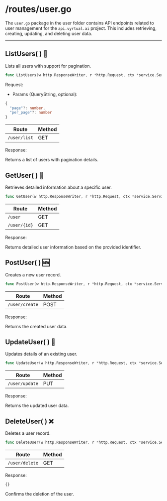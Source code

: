 # /routes/user.go

The `user.go` package in the user folder contains API endpoints related to user management for the `api.vyrtual.ai` project. This includes retrieving, creating, updating, and deleting user data.

---

## ListUsers( ) 👥

Lists all users with support for pagination.

```go
func ListUsers(w http.ResponseWriter, r *http.Request, ctx *service.Service) error { ... }
```

Request:
* Params (QueryString, optional):
```typescript
{
  "page"?: number,
  "per_page"?: number
}
```

| Route       | Method |
| ----------- | ------ |
| `/user/list`| GET    |

Response:

Returns a list of users with pagination details.

## GetUser( ) 👤
Retrieves detailed information about a specific user.

```go
func GetUser(w http.ResponseWriter, r *http.Request, ctx *service.Service) error { ... }
```

| Route       | Method |
| ----------- | ------ |
| `/user`     | GET    |
| `/user/{id}`| GET    |

Response:

Returns detailed user information based on the provided identifier.

## PostUser( ) 🆕
Creates a new user record.

```go
func PostUser(w http.ResponseWriter, r *http.Request, ctx *service.Service) error { ... }
```

| Route              | Method |
| ------------------ | ------- |
| `/user/create`     | POST    |

Response:

Returns the created user data.

## UpdateUser( ) 🔄
Updates details of an existing user.

```go
func UpdateUser(w http.ResponseWriter, r *http.Request, ctx *service.Service) error { ... }
```

| Route              | Method |
| ------------------ | ------ |
| `/user/update`     | PUT    |

Response:

Returns the updated user data.

## DeleteUser( ) ❌
Deletes a user record.

```go
func DeleteUser(w http.ResponseWriter, r *http.Request, ctx *service.Service) error { ... }
```

| Route              | Method |
| ------------------ | ------ |
| `/user/delete`     | GET    |

Response:

```typescript
{}
```

Confirms the deletion of the user.
